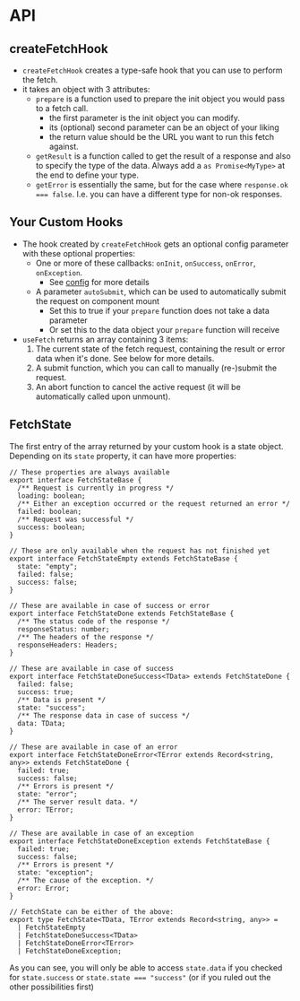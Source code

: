 # API

## createFetchHook

- `createFetchHook` creates a type-safe hook that you can use to perform the fetch.
- it takes an object with 3 attributes:
  - `prepare` is a function used to prepare the init object you would pass to a fetch call.
    - the first parameter is the init object you can modify.
    - its (optional) second parameter can be an object of your liking
    - the return value should be the URL you want to run this fetch against.
  - `getResult` is a function called to get the result of a response and also to specify the type of the data. Always add a `as Promise<MyType>` at the end to define your type.
  - `getError` is essentially the same, but for the case where `response.ok === false`. I.e. you can have a different type for non-ok responses.

## Your Custom Hooks

- The hook created by `createFetchHook` gets an optional config parameter with these optional properties:
  - One or more of these callbacks: `onInit`, `onSuccess`, `onError`, `onException`.
    - See [config](./config.md) for more details
  - A parameter `autoSubmit`, which can be used to automatically submit the request on component mount
    - Set this to true if your `prepare` function does not take a data parameter
    - Or set this to the data object your `prepare` function will receive
- `useFetch` returns an array containing 3 items:
  1. The current state of the fetch request, containing the result or error data when it's done. See below for more details.
  2. A submit function, which you can call to manually (re-)submit the request.
  3. An abort function to cancel the active request (it will be automatically called upon unmount).

## FetchState

The first entry of the array returned by your custom hook is a state object. Depending on its `state` property, it can have more properties:

```tsx
// These properties are always available
export interface FetchStateBase {
  /** Request is currently in progress */
  loading: boolean;
  /** Either an exception occurred or the request returned an error */
  failed: boolean;
  /** Request was successful */
  success: boolean;
}

// These are only available when the request has not finished yet
export interface FetchStateEmpty extends FetchStateBase {
  state: "empty";
  failed: false;
  success: false;
}

// These are available in case of success or error
export interface FetchStateDone extends FetchStateBase {
  /** The status code of the response */
  responseStatus: number;
  /** The headers of the response */
  responseHeaders: Headers;
}

// These are available in case of success
export interface FetchStateDoneSuccess<TData> extends FetchStateDone {
  failed: false;
  success: true;
  /** Data is present */
  state: "success";
  /** The response data in case of success */
  data: TData;
}

// These are available in case of an error
export interface FetchStateDoneError<TError extends Record<string, any>> extends FetchStateDone {
  failed: true;
  success: false;
  /** Errors is present */
  state: "error";
  /** The server result data. */
  error: TError;
}

// These are available in case of an exception
export interface FetchStateDoneException extends FetchStateBase {
  failed: true;
  success: false;
  /** Errors is present */
  state: "exception";
  /** The cause of the exception. */
  error: Error;
}

// FetchState can be either of the above:
export type FetchState<TData, TError extends Record<string, any>> =
  | FetchStateEmpty
  | FetchStateDoneSuccess<TData>
  | FetchStateDoneError<TError>
  | FetchStateDoneException;
```

As you can see, you will only be able to access `state.data` if you checked for `state.success` or `state.state === "success"` (or if you ruled out the other possibilities first)
